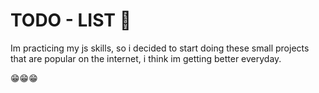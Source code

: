 # TODO - LIST 📒

Im practicing my js skills, so i decided to start doing these small projects that are popular on the internet, i think im getting better everyday.

😁😁😁